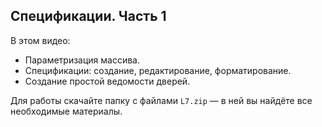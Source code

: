 ## Спецификации. Часть 1

В этом видео:

- Параметризация массива.
- Спецификации: создание, редактирование, форматирование.
- Создание простой ведомости дверей.

Для работы скачайте папку с файлами `L7.zip` — в ней вы найдёте все необходимые материалы.

[](https://player.softculture.cc/embed/online/RPR/RPR_10.24.03_L7-1_Schedules)
